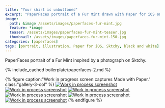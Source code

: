 ```yaml
---
title: "Your shirt is unbuttoned"
excerpt: "PaperFaces portrait of a Fur Mint drawn with Paper for iOS on an iPad."
image: 
  path: &image /assets/images/paperfaces-fur-mint.jpg 
  feature: *image
  teaser: /assets/images/paperfaces-fur-mint-teaser.jpg
  thumbnail: /assets/images/paperfaces-fur-mint-150.jpg
categories: [paperfaces]
tags: [portrait, illustration, Paper for iOS, Sktchy, black and white]
---
```


PaperFaces portrait of a Fur Mint inspired by a photograph on Sktchy.

{% include_cached boilerplate/paperfaces-2.md %}

{% figure caption:"Work in progress screen captures Made with Paper." class:"gallery-3-col" %}
[![Work in process screenshot](/assets/images/paperfaces-fur-mint-process-1-600.jpg)](/assets/images/paperfaces-fur-mint-process-1-lg.jpg) [![Work in process screenshot](/assets/images/paperfaces-fur-mint-process-2-600.jpg)](/assets/images/paperfaces-fur-mint-process-2-lg.jpg) [![Work in process screenshot](/assets/images/paperfaces-fur-mint-process-3-600.jpg)](/assets/images/paperfaces-fur-mint-process-3-lg.jpg) [![Work in process screenshot](/assets/images/paperfaces-fur-mint-process-4-600.jpg)](/assets/images/paperfaces-fur-mint-process-4-lg.jpg) [![Work in process screenshot](/assets/images/paperfaces-fur-mint-process-5-600.jpg)](/assets/images/paperfaces-fur-mint-process-5-lg.jpg) [![Work in process screenshot](/assets/images/paperfaces-fur-mint-process-6-600.jpg)](/assets/images/paperfaces-fur-mint-process-6-lg.jpg)
{% endfigure %}
